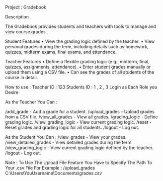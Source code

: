Project : Gradebook

Description

The Gradebook provides students and teachers with tools to manage and view course
grades.

Student Features
• View the grading logic defined by the teacher.
• View personal grades during the term, including details such as homework, quizzes,
midterm exams, final exams, and attendance.

Teacher Features
• Define a flexible grading logic (e.g., midterm, final, quizzes, assignments, attendance).
• Enter student grades manually or upload them using a CSV file.
• Can see the grades of all students of the course in detail.

How to use :
Teacher ID : 123
Students ID : 1 , 2 , 3
Login as Each Role you Desire

As the Teacher You Can : 

/add_grade - Add a grade for a student.
/upload_grades - Upload grades from a CSV file.
/view_all_grades - View all grades.
/grading_logic - Define grading logic.
/view_grading_logic - View current grading logic.
/reset - Reset grades and grading logic for all students.
/logout - Log out.

As the Student You Can :
/view_grades - View your grades.
/view_detailed_grades - View detailed grades during the term.
/view_grading_logic - View current grading logic defined by the teacher.
/logout - Log out.

Note : To Use The Upload File Feature You Have to Specify The Path To Your .csv File
For Example : /upload_grades C:\Users\YouUsername\Documents\grades.csv
